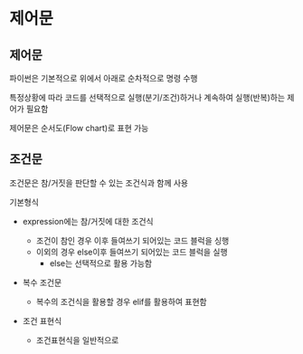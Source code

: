 # 제어문

## 제어문

파이썬은 기본적으로 위에서 아래로 순차적으로 명령 수행

특정상황에 따라 코드를 선택적으로 실행(분기/조건)하거나 계속하여 실행(반복)하는 제어가 필요함

제어문은 순서도(Flow chart)로 표현 가능 

## 조건문

조건문은 참/거짓을 판단할 수 있는 조건식과 함께 사용 

기본형식

- expression에는 참/거짓에 대한 조건식
  - 조건이 참인 경우 이후 들여쓰기 되어있는 코드 블럭을 싱행
  - 이외의 경우 else이후 들여쓰기 되어있는 코드 블럭을 실행
    - else는 선택적으로 활용 가능함 

- 복수 조건문
  - 복수의 조건식을 활용할 경우 elif를 활용하여 표현함 
- 조건 표현식
  - 조건표현식을 일반적으로 


